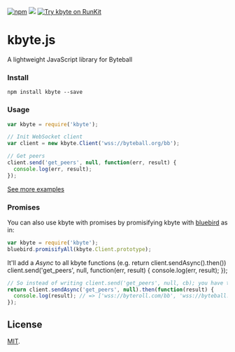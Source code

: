 [![npm](https://img.shields.io/npm/v/kbyte.svg)](https://www.npmjs.com/package/kbyte)
![](http://img.badgesize.io/bonustrack/kbyte/master/dist/kbyte.min.js.svg)
[![Try kbyte on RunKit](https://badge.runkitcdn.com/kbyte.svg)](https://runkit.com/bonustrack/kbyte)

# kbyte.js

A lightweight JavaScript library for Byteball

### Install
```
npm install kbyte --save
```

### Usage
```js
var kbyte = require('kbyte');

// Init WebSocket client
var client = new kbyte.Client('wss://byteball.org/bb');

// Get peers
client.send('get_peers', null, function(err, result) {
  console.log(err, result);
});
```
[See more examples](/test/test.js)

### Promises

You can also use kbyte with promises by promisifying kbyte with
[bluebird](https://github.com/petkaantonov/bluebird) as in:

```js
var kbyte = require('kbyte');
bluebird.promisifyAll(kbyte.Client.prototype);
```

It'll add a *Async* to all kbyte functions (e.g. return client.sendAsync().then())
client.send('get_peers', null, function(err, result) {
  console.log(err, result);
});
```js
// So instead of writing client.send('get_peers', null, cb); you have to write:
return client.sendAsync('get_peers', null).then(function(result) {
  console.log(result); // => ['wss://byteroll.com/bb', 'wss://byteball.fr/bb' ...]
});
```

## License

[MIT](LICENSE).
